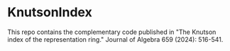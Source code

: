 # KnutsonIndex
This repo contains the complementary code published in "The Knutson index of the representation ring." Journal of Algebra 659 (2024): 516-541.
